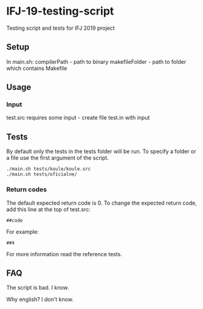 # IFJ-19-testing-script
Testing script and tests for IFJ 2019 project
## Setup
In main.sh:
compilerPath - path to binary
makefileFolder - path to folder which contains Makefile

## Usage
### Input
test.src requires some input - create file test.in with input

## Tests
By default only the tests in the tests folder will be run. To specify a folder or a file use the first argument of the script.
```
./main.sh tests/koule/koule.src
./main.sh tests/oficialne/
```

### Return codes
The default expected return code is 0.
To change the expected return code, add this line at the top of test.src:
```
##code
```
For example:
```
##4
```

For more information read the reference tests.

## FAQ
The script is bad.
I know.

Why english?
I don't know.
